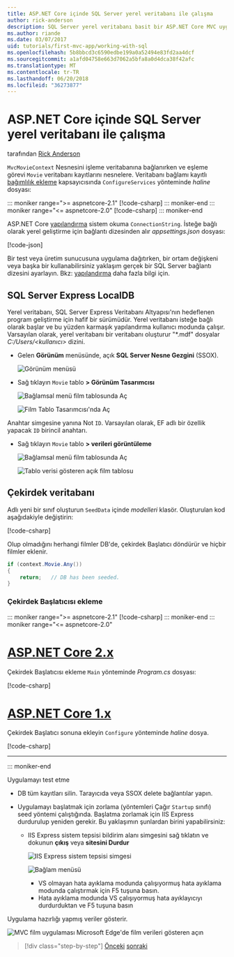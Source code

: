 ```yaml
---
title: ASP.NET Core içinde SQL Server yerel veritabanı ile çalışma
author: rick-anderson
description: SQL Server yerel veritabanı basit bir ASP.NET Core MVC uygulamasında kullanma hakkında bilgi edinin.
ms.author: riande
ms.date: 03/07/2017
uid: tutorials/first-mvc-app/working-with-sql
ms.openlocfilehash: 5b8bbcd3c6590edbe199a0a52494e83fd2aa4dcf
ms.sourcegitcommit: a1afd04758e663d7062a5bfa8a0d4dca38f42afc
ms.translationtype: MT
ms.contentlocale: tr-TR
ms.lasthandoff: 06/20/2018
ms.locfileid: "36273877"
---
```

# <a name="work-with-sql-server-localdb-in-aspnet-core"></a>ASP.NET Core içinde SQL Server yerel veritabanı ile çalışma

tarafından [Rick Anderson](https://twitter.com/RickAndMSFT)

`MvcMovieContext` Nesnesini işleme veritabanına bağlanırken ve eşleme görevi `Movie` veritabanı kayıtlarını nesnelere. Veritabanı bağlamı kayıtlı [bağımlılık ekleme](xref:fundamentals/dependency-injection) kapsayıcısında `ConfigureServices` yönteminde *haline* dosyası:

::: moniker range=">= aspnetcore-2.1"
[!code-csharp[](~/tutorials/first-mvc-app/start-mvc/sample/MvcMovie21/Startup.cs?name=ConfigureServices&highlight=13-99)]
::: moniker-end
::: moniker range="<= aspnetcore-2.0"
[!code-csharp[](~/tutorials/first-mvc-app/start-mvc/sample/MvcMovie/Startup.cs?name=ConfigureServices&highlight=6-7)]
::: moniker-end

ASP.NET Core [yapılandırma](xref:fundamentals/configuration/index) sistem okuma `ConnectionString`. İsteğe bağlı olarak yerel geliştirme için bağlantı dizesinden alır *appsettings.json* dosyası:

[!code-json[](start-mvc/sample/MvcMovie/appsettings.json?highlight=2&range=8-10)]

Bir test veya üretim sunucusuna uygulama dağıtırken, bir ortam değişkeni veya başka bir kullanabilirsiniz yaklaşım gerçek bir SQL Server bağlantı dizesini ayarlayın. Bkz: [yapılandırma](xref:fundamentals/configuration/index) daha fazla bilgi için.

## <a name="sql-server-express-localdb"></a>SQL Server Express LocalDB

Yerel veritabanı, SQL Server Express Veritabanı Altyapısı'nın hedeflenen program geliştirme için hafif bir sürümüdür. Yerel veritabanı isteğe bağlı olarak başlar ve bu yüzden karmaşık yapılandırma kullanıcı modunda çalışır. Varsayılan olarak, yerel veritabanı bir veritabanı oluşturur "\*.mdf" dosyalar *C:/Users/\<kullanıcı\>*  dizini.

* Gelen **Görünüm** menüsünde, açık **SQL Server Nesne Gezgini** (SSOX).

  ![Görünüm menüsü](working-with-sql/_static/ssox.png)

* Sağ tıklayın `Movie` tablo **> Görünüm Tasarımcısı**

  ![Bağlamsal menü film tablosunda Aç](working-with-sql/_static/design.png)

  ![Film Tablo Tasarımcısı'nda Aç](working-with-sql/_static/dv.png)

Anahtar simgesine yanına Not `ID`. Varsayılan olarak, EF adlı bir özellik yapacak `ID` birincil anahtarı.

* Sağ tıklayın `Movie` tablo **> verileri görüntüleme**

  ![Bağlamsal menü film tablosunda Aç](working-with-sql/_static/ssox2.png)

  ![Tablo verisi gösteren açık film tablosu](working-with-sql/_static/vd22.png)

## <a name="seed-the-database"></a>Çekirdek veritabanı

Adlı yeni bir sınıf oluşturun `SeedData` içinde *modelleri* klasör. Oluşturulan kod aşağıdakiyle değiştirin:

[!code-csharp[](start-mvc/sample/MvcMovie/Models/SeedData.cs?name=snippet_1)]

Olup olmadığını herhangi filmler DB'de, çekirdek Başlatıcı döndürür ve hiçbir filmler eklenir.

```csharp
if (context.Movie.Any())
{
    return;   // DB has been seeded.
}
```

<a name="si"></a>
### <a name="add-the-seed-initializer"></a>Çekirdek Başlatıcısı ekleme

::: moniker range=">= aspnetcore-2.1"
[!code-csharp[](~/tutorials/first-mvc-app/start-mvc/sample/MvcMovie21/Program.cs)]
::: moniker-end
::: moniker range="<= aspnetcore-2.0"

# <a name="aspnet-core-2xtabaspnetcore2x"></a>[ASP.NET Core 2.x](#tab/aspnetcore2x/)

Çekirdek Başlatıcısı ekleme `Main` yönteminde *Program.cs* dosyası:

[!code-csharp[](start-mvc/sample/MvcMovie/Program.cs?highlight=6,14-32)]

# <a name="aspnet-core-1xtabaspnetcore1x"></a>[ASP.NET Core 1.x](#tab/aspnetcore1x/)

Çekirdek Başlatıcı sonuna ekleyin `Configure` yönteminde *haline* dosya.

[!code-csharp[](start-mvc/sample/MvcMovie/Startup.cs?highlight=9&name=snippet_seed)]

---
::: moniker-end

Uygulamayı test etme

* DB tüm kayıtları silin. Tarayıcıda veya SSOX delete bağlantılar yapın.
* Uygulamayı başlatmak için zorlama (yöntemleri Çağır `Startup` sınıfı) seed yöntemi çalıştığında. Başlatma zorlamak için IIS Express durdurulup yeniden gerekir. Bu yaklaşımın şunlardan birini yapabilirsiniz:

  * IIS Express sistem tepsisi bildirim alanı simgesini sağ tıklatın ve dokunun **çıkış** veya **sitesini Durdur**

    ![IIS Express sistem tepsisi simgesi](working-with-sql/_static/iisExIcon.png)

    ![Bağlam menüsü](working-with-sql/_static/stopIIS.png)

    * VS olmayan hata ayıklama modunda çalışıyormuş hata ayıklama modunda çalıştırmak için F5 tuşuna basın.
    * Hata ayıklama modunda VS çalışıyormuş hata ayıklayıcıyı durdurduktan ve F5 tuşuna basın

Uygulama hazırlığı yapmış veriler gösterir.

![MVC film uygulaması Microsoft Edge'de film verileri gösteren açın](working-with-sql/_static/m55.png)

> [!div class="step-by-step"]
> [Önceki](adding-model.md)
> [sonraki](controller-methods-views.md)  

